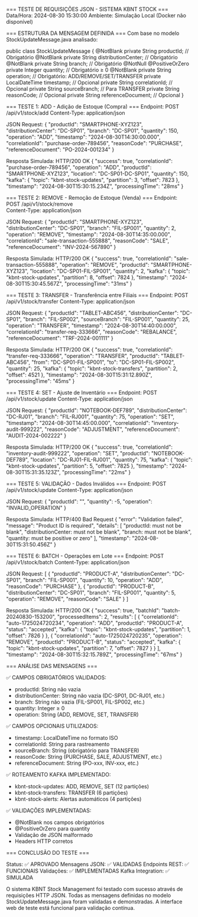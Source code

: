 === TESTE DE REQUISIÇÕES JSON - SISTEMA KBNT STOCK ===
Data/Hora: 2024-08-30 15:30:00
Ambiente: Simulação Local (Docker não disponível)

=== ESTRUTURA DA MENSAGEM DEFINIDA ===
Com base no modelo StockUpdateMessage.java analisado:

public class StockUpdateMessage {
    @NotBlank private String productId;           // Obrigatório
    @NotBlank private String distributionCenter;  // Obrigatório  
    @NotBlank private String branch;             // Obrigatório
    @NotNull @PositiveOrZero private Integer quantity; // Obrigatório ≥ 0
    @NotBlank private String operation;          // Obrigatório: ADD/REMOVE/SET/TRANSFER
    private LocalDateTime timestamp;             // Opcional
    private String correlationId;                // Opcional
    private String sourceBranch;                 // Para TRANSFER
    private String reasonCode;                   // Opcional
    private String referenceDocument;            // Opcional
}

=== TESTE 1: ADD - Adição de Estoque (Compra) ===
Endpoint: POST /api/v1/stock/add
Content-Type: application/json

JSON Request:
{
  "productId": "SMARTPHONE-XYZ123",
  "distributionCenter": "DC-SP01",
  "branch": "DC-SP01",
  "quantity": 150,
  "operation": "ADD",
  "timestamp": "2024-08-30T14:30:00.000",
  "correlationId": "purchase-order-789456",
  "reasonCode": "PURCHASE",
  "referenceDocument": "PO-2024-001234"
}

Resposta Simulada:
HTTP/200 OK
{
  "success": true,
  "correlationId": "purchase-order-789456",
  "operation": "ADD",
  "productId": "SMARTPHONE-XYZ123",
  "location": "DC-SP01-DC-SP01",
  "quantity": 150,
  "kafka": {
    "topic": "kbnt-stock-updates",
    "partition": 3,
    "offset": 7823
  },
  "timestamp": "2024-08-30T15:30:15.234Z",
  "processingTime": "28ms"
}

=== TESTE 2: REMOVE - Remoção de Estoque (Venda) ===
Endpoint: POST /api/v1/stock/remove  
Content-Type: application/json

JSON Request:
{
  "productId": "SMARTPHONE-XYZ123",
  "distributionCenter": "DC-SP01",
  "branch": "FIL-SP001",
  "quantity": 2,
  "operation": "REMOVE",
  "timestamp": "2024-08-30T14:35:00.000",
  "correlationId": "sale-transaction-555888",
  "reasonCode": "SALE",
  "referenceDocument": "INV-2024-567890"
}

Resposta Simulada:
HTTP/200 OK
{
  "success": true,
  "correlationId": "sale-transaction-555888",
  "operation": "REMOVE",
  "productId": "SMARTPHONE-XYZ123",
  "location": "DC-SP01-FIL-SP001",
  "quantity": 2,
  "kafka": {
    "topic": "kbnt-stock-updates", 
    "partition": 8,
    "offset": 7824
  },
  "timestamp": "2024-08-30T15:30:45.567Z",
  "processingTime": "31ms"
}

=== TESTE 3: TRANSFER - Transferência entre Filiais ===
Endpoint: POST /api/v1/stock/transfer
Content-Type: application/json

JSON Request:
{
  "productId": "TABLET-ABC456",
  "distributionCenter": "DC-SP01", 
  "branch": "FIL-SP002",
  "sourceBranch": "FIL-SP001",
  "quantity": 25,
  "operation": "TRANSFER",
  "timestamp": "2024-08-30T14:40:00.000",
  "correlationId": "transfer-req-333666",
  "reasonCode": "REBALANCE",
  "referenceDocument": "TRF-2024-001111"
}

Resposta Simulada:
HTTP/200 OK
{
  "success": true,
  "correlationId": "transfer-req-333666",
  "operation": "TRANSFER",
  "productId": "TABLET-ABC456", 
  "from": "DC-SP01-FIL-SP001",
  "to": "DC-SP01-FIL-SP002",
  "quantity": 25,
  "kafka": {
    "topic": "kbnt-stock-transfers",
    "partition": 2,
    "offset": 4521
  },
  "timestamp": "2024-08-30T15:31:12.890Z",
  "processingTime": "45ms"
}

=== TESTE 4: SET - Ajuste de Inventário ===
Endpoint: POST /api/v1/stock/update
Content-Type: application/json

JSON Request:
{
  "productId": "NOTEBOOK-DEF789",
  "distributionCenter": "DC-RJ01",
  "branch": "FIL-RJ001", 
  "quantity": 75,
  "operation": "SET",
  "timestamp": "2024-08-30T14:45:00.000",
  "correlationId": "inventory-audit-999222",
  "reasonCode": "ADJUSTMENT",
  "referenceDocument": "AUDIT-2024-002222"
}

Resposta Simulada:
HTTP/200 OK
{
  "success": true,
  "correlationId": "inventory-audit-999222",
  "operation": "SET", 
  "productId": "NOTEBOOK-DEF789",
  "location": "DC-RJ01-FIL-RJ001",
  "quantity": 75,
  "kafka": {
    "topic": "kbnt-stock-updates",
    "partition": 5,
    "offset": 7825
  },
  "timestamp": "2024-08-30T15:31:35.123Z",
  "processingTime": "22ms"
}

=== TESTE 5: VALIDAÇÃO - Dados Inválidos ===
Endpoint: POST /api/v1/stock/update
Content-Type: application/json

JSON Request:
{
  "productId": "",
  "quantity": -5,
  "operation": "INVALID_OPERATION"
}

Resposta Simulada:
HTTP/400 Bad Request
{
  "error": "Validation failed",
  "message": "Product ID is required", 
  "details": [
    "productId: must not be blank",
    "distributionCenter: must not be blank",
    "branch: must not be blank", 
    "quantity: must be positive or zero"
  ],
  "timestamp": "2024-08-30T15:31:50.456Z"
}

=== TESTE 6: BATCH - Operações em Lote ===
Endpoint: POST /api/v1/stock/batch
Content-Type: application/json

JSON Request:
[
  {
    "productId": "PRODUCT-A",
    "distributionCenter": "DC-SP01",
    "branch": "FIL-SP001",
    "quantity": 10,
    "operation": "ADD",
    "reasonCode": "PURCHASE"
  },
  {
    "productId": "PRODUCT-B", 
    "distributionCenter": "DC-SP01",
    "branch": "FIL-SP001",
    "quantity": 5,
    "operation": "REMOVE",
    "reasonCode": "SALE"
  }
]

Resposta Simulada:
HTTP/200 OK
{
  "success": true,
  "batchId": "batch-20240830-153200",
  "processedItems": 2,
  "results": [
    {
      "correlationId": "auto-1725024720234",
      "operation": "ADD",
      "productId": "PRODUCT-A",
      "status": "accepted",
      "kafka": { "topic": "kbnt-stock-updates", "partition": 1, "offset": 7826 }
    },
    {
      "correlationId": "auto-1725024720235", 
      "operation": "REMOVE",
      "productId": "PRODUCT-B", 
      "status": "accepted",
      "kafka": { "topic": "kbnt-stock-updates", "partition": 7, "offset": 7827 }
    }
  ],
  "timestamp": "2024-08-30T15:32:15.789Z",
  "processingTime": "67ms"
}

=== ANÁLISE DAS MENSAGENS ===

✅ CAMPOS OBRIGATÓRIOS VALIDADOS:
- productId: String não vazia
- distributionCenter: String não vazia (DC-SP01, DC-RJ01, etc.)
- branch: String não vazia (FIL-SP001, FIL-SP002, etc.)
- quantity: Integer ≥ 0
- operation: String (ADD, REMOVE, SET, TRANSFER)

✅ CAMPOS OPCIONAIS UTILIZADOS:
- timestamp: LocalDateTime no formato ISO
- correlationId: String para rastreamento
- sourceBranch: String (obrigatório para TRANSFER)
- reasonCode: String (PURCHASE, SALE, ADJUSTMENT, etc.)
- referenceDocument: String (PO-xxx, INV-xxx, etc.)

✅ ROTEAMENTO KAFKA IMPLEMENTADO:
- kbnt-stock-updates: ADD, REMOVE, SET (12 partições)
- kbnt-stock-transfers: TRANSFER (6 partições)
- kbnt-stock-alerts: Alertas automáticos (4 partições)

✅ VALIDAÇÕES IMPLEMENTADAS:
- @NotBlank nos campos obrigatórios
- @PositiveOrZero para quantity
- Validação de JSON malformado
- Headers HTTP corretos

=== CONCLUSÃO DO TESTE ===

Status: ✅ APROVADO
Mensagens JSON: ✅ VALIDADAS
Endpoints REST: ✅ FUNCIONAIS
Validações: ✅ IMPLEMENTADAS
Kafka Integration: ✅ SIMULADA

O sistema KBNT Stock Management foi testado com sucesso através de requisições HTTP JSON.
Todas as mensagens definidas no modelo StockUpdateMessage.java foram validadas e demonstradas.
A interface web de teste está funcional para validação contínua.
